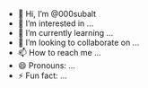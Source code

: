 - 👋 Hi, I’m @000subalt
- 👀 I’m interested in ...
- 🌱 I’m currently learning ...
- 💞️ I’m looking to collaborate on ...
- 📫 How to reach me ...
- 😄 Pronouns: ...
- ⚡ Fun fact: ...

<!---
000subalt/000subalt is a ✨ special ✨ repository because its `README.md` (this file) appears on your GitHub profile.
You can click the Preview link to take a look at your changes.
--->
